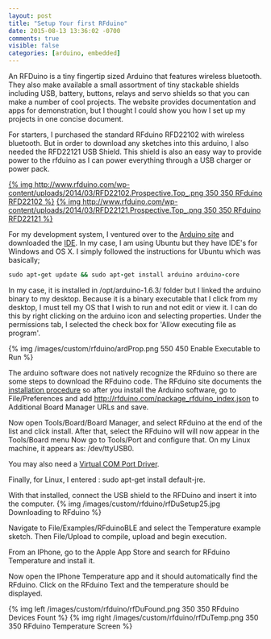 ```yaml
---
layout: post
title: "Setup Your first RFduino"
date: 2015-08-13 13:36:02 -0700
comments: true
visible: false
categories: [arduino, embedded]
---
```


An RFDuino is a tiny fingertip sized Arduino that features wireless bluetooth.  They also make available a small assortment of tiny stackable shields including USB, battery, buttons, relays and servo shields so that you can make a number of cool projects.  The website provides documentation and apps for demonstration, but I thought I could show you how I set up my projects in one concise document.
<!-- more -->

For starters, I purchased the standard RFduino RFD22102 with wireless bluetooth. But in order to download any sketches into this arduino, I also needed the RFD22121 USB Shield.  This shield is also an easy way to provide power to the rfduino as I can power everything through a USB charger or power pack.

[{% img http://www.rfduino.com/wp-content/uploads/2014/03/RFD22102.Prospective.Top_.png 350 350 RFduino RFD22102 %}](http://www.rfduino.com/product/rfd22102-rfduino-dip/index.html)
[{% img http://www.rfduino.com/wp-content/uploads/2014/03/RFD22121.Prospective.Top_.png 350 350 RFduino RFD22121 %}](http://www.rfduino.com/product/rfd22121-usb-shield-for-rfduino/index.html)

For my development system, I ventured over to the <a href="https://www.arduino.cc/">Arduino site</a> and downloaded the <a href="https://www.arduino.cc/en/Main/Software">IDE</a>.  In my case, I am using Ubuntu but they have IDE's for Windows and OS X.  I simply followed the instructions for Ubuntu which was basically;
``` ruby from Linux console https://michaeljcarey.github.io Source Article
sudo apt-get update && sudo apt-get install arduino arduino-core
```

In my case, it is installed in /opt/arduino-1.6.3/ folder but I linked the arduino binary to my desktop.  Because it is a binary executable that I click from my desktop, I must tell my OS that I wish to run and not edit or view it.  I can do this by right clicking on the arduino icon and selecting properties.  Under the permissions tab, I selected the check box for 'Allow executing file as program'.

{% img /images/custom/rfduino/ardProp.png 550 450 Enable Executable to Run %}

The arduino software does not natively recognize the RFduino so there are some steps to download the RFduino code.  The RFduino site documents the <a href="https://github.com/RFduino/RFduino/blob/master/README.md">installation procedure</a> so after you install the Arduino software, go to File/Preferences and add http://rfduino.com/package_rfduino_index.json to Additional Board Manager URLs and save.

Now open Tools/Board/Board Manager, and select RFduino at the end of the list and click install.
After that, select the RFduino will will now appear in the Tools/Board menu
Now go to Tools/Port and configure that.  On my Linux machine, it appears as: /dev/ttyUSB0.

You may also need a <a href="http://www.ftdichip.com/Drivers/VCP.htm">Virtual COM Port Driver</a>.

Finally, for Linux, I entered : sudo apt-get install default-jre.

With that installed, connect the USB shield to the RFDuino and insert it into the computer.
{% img /images/custom/rfduino/rfDuSetup25.jpg Downloading to RFduino %}

Navigate to File/Examples/RFduinoBLE and select the Temperature example sketch.  Then File/Upload to compile, upload and begin execution.

From an IPhone, go to the Apple App Store and search for RFduino Temperature and install it.

Now open the IPhone Temperature app and it should automatically find the RFduino.  Click on the RFduino Text and the temperature should be displayed.

{% img left /images/custom/rfduino/rfDuFound.png 350 350 RFduino Devices Fount %}
{% img right /images/custom/rfduino/rfDuTemp.png 350 350 RFduino Temperature Screen %}







